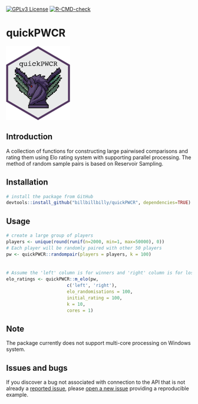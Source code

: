 <!-- badges: start -->
[![GPLv3 License](https://img.shields.io/badge/License-GPL%20v3-yellow.svg)](https://opensource.org/licenses/)
[![R-CMD-check](https://github.com/billbillbilly/quickPWCR/actions/workflows/R-CMD-check.yaml/badge.svg)](https://github.com/billbillbilly/quickPWCR/actions/workflows/R-CMD-check.yaml)
<!-- badges: end -->


# quickPWCR

<p align="left">

<img src="quickpwcr_hex.png" height="200">

</p>


## Introduction
A collection of functions for constructing large pairwised comparisons 
and rating them using Elo rating system with supporting parallel processing.
The method of random sample pairs is based on Reservoir Sampling.


## Installation 
``` r
# install the package from GitHub
devtools::install_github("billbillbilly/quickPWCR", dependencies=TRUE)
```

## Usage
``` r
# create a large group of players
players <- unique(round(runif(n=2000, min=1, max=50000), 0))
# Each player will be randomly paired with other 50 players 
pw <- quickPWCR::randompair(players = players, k = 100)


# Assume the 'left' column is for winners and 'right' column is for loser
elo_ratings <- quickPWCR::m_elo(pw, 
                       c('left', 'right'), 
                       elo_randomisations = 100, 
                       initial_rating = 100, 
                       k = 10, 
                       cores = 1)
```

## Note
The package currently does not support multi-core processing on Windows system. 

## Issues and bugs
If you discover a bug not associated with connection to the API that is
not already a [reported issue](https://github.com/billbillbilly/quickPWCR/issues), please [open
a new issue](https://github.com/billbillbilly/quickPWCR/issues/new)
providing a reproducible example.
